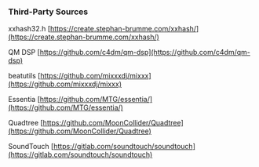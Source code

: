 ### Third-Party Sources
xxhash32.h
[https://create.stephan-brumme.com/xxhash/](https://create.stephan-brumme.com/xxhash/)

QM DSP
[https://github.com/c4dm/qm-dsp](https://github.com/c4dm/qm-dsp)

beatutils
[https://github.com/mixxxdj/mixxx](https://github.com/mixxxdj/mixxx)

Essentia
[https://github.com/MTG/essentia/](https://github.com/MTG/essentia/)

Quadtree
[https://github.com/MoonCollider/Quadtree](https://github.com/MoonCollider/Quadtree)

SoundTouch
[https://gitlab.com/soundtouch/soundtouch](https://gitlab.com/soundtouch/soundtouch)